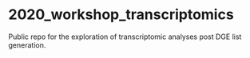 # 2020_workshop_transcriptomics
Public repo for the exploration of transcriptomic analyses post DGE list generation.
